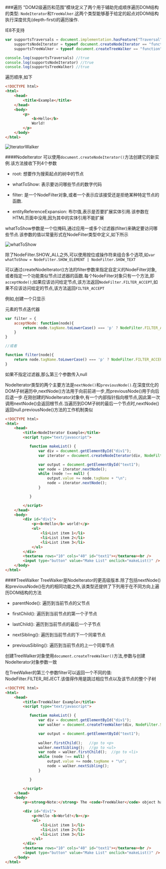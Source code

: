 ###遍历
"DOM2级遍历和范围"模块定义了两个用于辅助完成顺序遍历DOM结构的类型: `NodeIterator`和`TreeWalker`.这两个类型能够基于给定的起点对DOM结构执行深度优先(depth-first)的遍历操作.

IE8不支持

```javascript
var supportsTraversals = document.implementation.hasFeature("Traversal","2.0"),
    supportsNodeIterator = typeof document.createNodeIterator == "function",
    supportsTreeWalker = typeof document.createTreeWalker == "function"

console.log(supportsTraversals) //true
console.log(supportsNodeIterator) //true
console.log(supportsTreeWalker) //true
```

遍历顺序,如下

```html
<!DOCTYPE html>
<html>
    <head>
        <title>Example</title>
    </head>
    <body>
        <p>
            <b>Hello</b>
            World!
        </p>
    </body>
</html>
```

![IteratorWalker](img/IteratorWalker.jpg)

####NodeIterator
可以使用`document.createNodeIterator()`方法创建它的新实例.该方法接收下列4个参数

- root: 想要作为搜索起点的树中的节点

- whatToShow: 表示要访问哪些节点的数字代码

- filter: 是一个NodeFilter对象,或者一个表示应该接受还是拒绝某种特定节点的函数.

- entityReferenceExpansion: 布尔值,表示是否要扩展实体引用.该参数在HTML页面中没用,因为其中的实体引用不能扩展

whatToShow参数是一个位掩码,通过应用一或多个过滤器(filter)来确定要访问哪些节点.该参数的值以常量形式在NodeFilter类型中定义,如下所示

![whatToShow](img/whatToShow.jpg)

除了NodeFilter.SHOW_ALL之外,可以使用按位或操作符来组合多个选项,如`var whatToShow = NodeFilter.SHOW_ELEMENT | NodeFilter.SHOW_TEXT`

可以通过createNodeIterator()方法的filter参数来指定自定义的NodeFilter对象,或者指定一个功能类似节点过滤器的函数.每个NodeFilter对象只有一个方法,即`acceptNode()`;如果应该访问给定节点,该方法返回`NodeFilter.FILTER_ACCEPT`,如果不应该访问给定的节点,该方法返回`FILTER_ACCEPT`

例如,创建一个只显示<p>元素的节点迭代器

```javascript
var filter = {
    acceptNode: function(node){
        return node.tagName.toLowerCase() === 'p' ? NodeFilter.FILTER_ACCEPT : NodeFilter.FILTER_ACCEPT 
    }
}

//或者

function filter(node){
    return node.tagName.toLowerCase() === 'p' ? NodeFilter.FILTER_ACCEPT : NodeFilter.FILTER_ACCEPT
}
```

如果不指定过滤器,那么第三个参数传入null

NodeIterator类型的两个主要方法是`nextNode()`和`previousNode()`.在深度优化的DOM子树遍历中,nextNode()方法用于向前前进一步,而previousNode()用于向后后退一步.在刚创建的NodeIterator对象中,有一个内部指针指向根节点,因此第一次调用nextNode()会返回根节点.当遍历到DOM子树的最后一个节点时,nextNode()返回null.previousNode()方法的工作机制类似

```html
<!DOCTYPE html>
<html>
    <head>
        <title>NodeIterator Example</title>
        <script type="text/javascript">

           function makeList() {
               var div = document.getElementById("div1");
               var iterator = document.createNodeIterator(div, NodeFilter.SHOW_ELEMENT, null, false);

               var output = document.getElementById("text1");
               var node = iterator.nextNode();
               while (node !== null) {
                   output.value += node.tagName + "\n";
                   node = iterator.nextNode();
               }

           }

        </script>
    </head>
    <body>
        <div id="div1">
            <p><b>Hello</b> world!</p>
            <ul>
                <li>List item 1</li>
                <li>List item 2</li>
                <li>List item 3</li>
            </ul>
        </div>
        <textarea rows="10" cols="40" id="text1"></textarea><br />
        <input type="button" value="Make List" onclick="makeList()" />
    </body>
</html>
```

####TreeWalker
TreeWalker是NodeIterator的更高级版本.除了包括nextNode()和previousNode()在内的相同功能之外,该类型还提供了下列用于在不同方向上遍历DOM结构的方法

- parentNode(): 遍历到当前节点的父节点

- firstChild(): 遍历到当前节点的第一个子节点

- lastChild(): 遍历到当前节点的最后一个子节点

- nextSibling(): 遍历到当前节点的下一个同辈节点

- previousSibling(): 遍历到当前节点的上一个同辈节点

创建TreeWalker对象使用`document.createTreeWalker()`方法,参数与创建NodeIterator对象参数一致

在TreeWalker的第三个参数filter可以返回一个不同的值: NodeFilter.FILTER_REJECT.该值得作用是跳过相应节点以及该节点的整个子树

```html
<!DOCTYPE html>
<html>
    <head>
        <title>TreeWalker Example</title>
        <script type="text/javascript">

           function makeList() {
               var div = document.getElementById("div1");
               var walker = document.createTreeWalker(div, NodeFilter.SHOW_ELEMENT, null, false);

               var output = document.getElementById("text1");
               
               walker.firstChild();   //go to <p>
               walker.nextSibling();  //go to <ul>
               var node = walker.firstChild();  //go to <li>
               while (node !== null) {
                   output.value += node.tagName + "\n";                   
                   node = walker.nextSibling();
               }

           }

        </script>
    </head>
    <body>
        <p><strong>Note:</strong> The <code>TreeWalker</code> object has only been implemented in Internet Explorer 9, Chrome, Opera (version 7.6 and higher), Safari (version 1.3 and higher), and Firefox (version 1.0 and higher). It has not been implemented in Internet Explorer 8 or earlier (so this example won't work).</p>

        <div id="div1">
            <p>Hello <b>World!</b></p>
            <ul>
                <li>List item 1</li>
                <li>List item 2</li>
                <li>List item 3</li>
            </ul>
        </div>
        <textarea rows="10" cols="40" id="text1"></textarea><br />
        <input type="button" value="Make List" onclick="makeList()" />
    </body>
</html>
```
